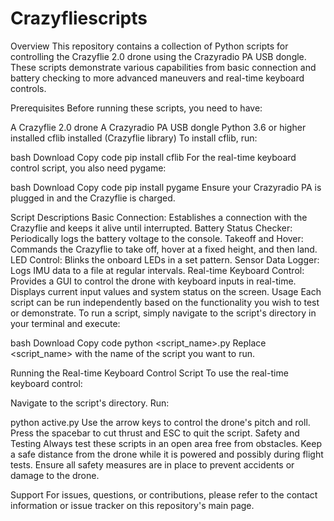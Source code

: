 # Crazyfliescripts
Overview
This repository contains a collection of Python scripts for controlling the Crazyflie 2.0 drone using the Crazyradio PA USB dongle. These scripts demonstrate various capabilities from basic connection and battery checking to more advanced maneuvers and real-time keyboard controls.

Prerequisites
Before running these scripts, you need to have:

A Crazyflie 2.0 drone
A Crazyradio PA USB dongle
Python 3.6 or higher installed
cflib installed (Crazyflie library)
To install cflib, run:

bash
Download
Copy code
pip install cflib
For the real-time keyboard control script, you also need pygame:

bash
Download
Copy code
pip install pygame
Ensure your Crazyradio PA is plugged in and the Crazyflie is charged.

Script Descriptions
Basic Connection: Establishes a connection with the Crazyflie and keeps it alive until interrupted.
Battery Status Checker: Periodically logs the battery voltage to the console.
Takeoff and Hover: Commands the Crazyflie to take off, hover at a fixed height, and then land.
LED Control: Blinks the onboard LEDs in a set pattern.
Sensor Data Logger: Logs IMU data to a file at regular intervals.
Real-time Keyboard Control: Provides a GUI to control the drone with keyboard inputs in real-time. Displays current input values and system status on the screen.
Usage
Each script can be run independently based on the functionality you wish to test or demonstrate. To run a script, simply navigate to the script's directory in your terminal and execute:

bash
Download
Copy code
python <script_name>.py
Replace <script_name> with the name of the script you want to run.

Running the Real-time Keyboard Control Script
To use the real-time keyboard control:

Navigate to the script's directory.
Run:

python active.py
Use the arrow keys to control the drone's pitch and roll. Press the spacebar to cut thrust and ESC to quit the script.
Safety and Testing
Always test these scripts in an open area free from obstacles. Keep a safe distance from the drone while it is powered and possibly during flight tests. Ensure all safety measures are in place to prevent accidents or damage to the drone.

Support
For issues, questions, or contributions, please refer to the contact information or issue tracker on this repository's main page.
